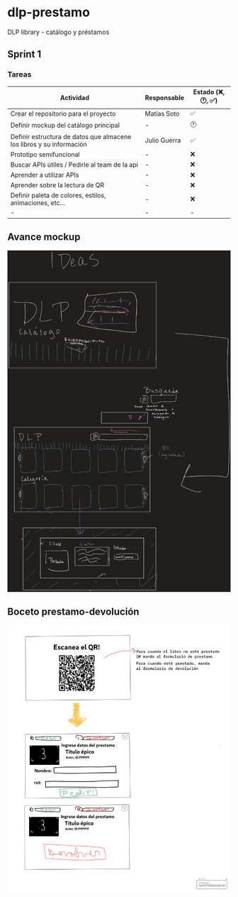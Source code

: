 # dlp-prestamo
DLP library - catálogo y préstamos

## Sprint 1
### Tareas
| Actividad | Responsable | Estado (❌, 🕐, ✅) |
| --------- | ----------- | ----------------------------- |
| Crear el repositorio para el proyecto | Matías Soto | ✅ |
| Definir mockup del catálogo principal | - | 🕐 |
| Definir estructura de datos que almacene los libros y su información | Julio Guerra | ✅ |
| Prototipo semifuncional | - | ❌ |
| Buscar APIs útiles / Pedirle al team de la api | - | ❌ |
| Aprender a utilizar APIs | - | ❌ |
| Aprender sobre la lectura de QR | - | ❌ |
| Definir paleta de colores, estilos, animaciones, etc... | - | ❌ |
| - | - | - |


## Avance mockup

![](https://github.com/LeaffLovesBingus/dlp-prestamo/blob/main/mockup1.jpg)

## Boceto prestamo-devolución

![](https://github.com/LeaffLovesBingus/dlp-prestamo/blob/main/boceto-prestamo-devolucion.png)
